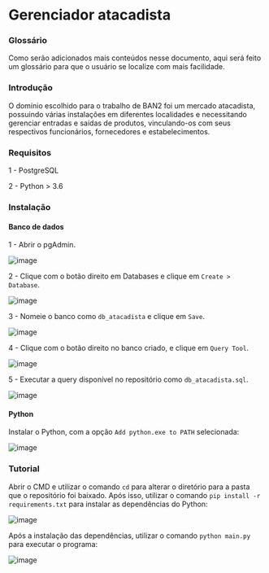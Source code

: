 # Gerenciador atacadista

### Glossário

Como serão adicionados mais conteúdos nesse documento, aqui será feito um glossário para que o usuário se localize com mais facilidade.

### Introdução

O domínio escolhido para o trabalho de BAN2 foi um mercado atacadista, possuindo várias instalações em diferentes localidades e necessitando gerenciar entradas e saídas de produtos, vinculando-os com seus respectivos funcionários, fornecedores e estabelecimentos. 

### Requisitos

1 - PostgreSQL

2 - Python > 3.6

### Instalação

#### Banco de dados

1 - Abrir o pgAdmin.

![image](https://user-images.githubusercontent.com/84868817/232265227-1d8e4ff5-8710-46f0-b8a4-2df925ef4c82.png)

2 - Clique com o botão direito em Databases e clique em `Create > Database`.

![image](https://user-images.githubusercontent.com/84868817/232265482-0a614fc5-9d37-4c4f-84ab-6b98eb678ab3.png)

3 - Nomeie o banco como `db_atacadista` e clique em `Save`.

![image](https://user-images.githubusercontent.com/84868817/232265494-81ae5546-f7c7-41c0-8f8a-886c5de4ffbc.png)

4 - Clique com o botão direito no banco criado, e clique em `Query Tool`.

![image](https://user-images.githubusercontent.com/84868817/232265523-4dc52fe7-3524-46e0-8b0a-78011edd747d.png)

5 - Executar a query disponível no repositório como `db_atacadista.sql`.

![image](https://user-images.githubusercontent.com/84868817/232265841-fbc5f35b-a255-461b-8cd8-d5e79a253623.png)

#### Python

Instalar o Python, com a opção `Add python.exe to PATH` selecionada:

![image](https://user-images.githubusercontent.com/84868817/232258651-c949e3c9-5566-411b-b144-e06e2fd7dd65.png)

### Tutorial

Abrir o CMD e utilizar o comando `cd` para alterar o diretório para a pasta que o repositório foi baixado. Após isso, utilizar o comando `pip install -r requirements.txt` para instalar as dependências do Python:

![image](https://user-images.githubusercontent.com/55567123/232244195-4b2d33c9-cf56-45df-8e41-4aa95119a8fd.png)

Após a instalação das dependências, utilizar o comando `python main.py` para executar o programa:

![image](https://user-images.githubusercontent.com/55567123/232244620-b77711c7-81e7-44d7-ac7a-38432757e171.png)
